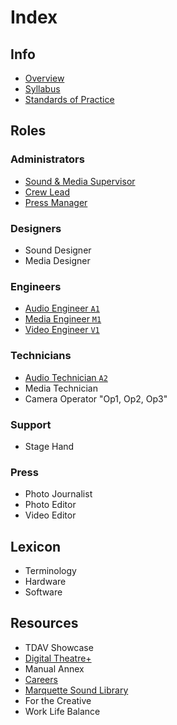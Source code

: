 # Index
## Info
- [Overview](info/overview.md)
- [Syllabus](info/syllabus.md)
- [Standards of Practice](info/standards_of_practice.md)
## Roles
### Administrators
- [Sound & Media Supervisor](roles/admin/sound_and_media_supervisor.md)
- [Crew Lead](roles/admin/crew_lead.md)
- [Press Manager](roles/admin/press_manager.md)
### Designers
- Sound Designer
- Media Designer
### Engineers
- [Audio Engineer `A1`](roles/engineers/audio_engineer.md)
- [Media Engineer `M1`](roles/engineers/media_engineer.md)
- [Video Engineer `V1`](roles/engineers/video_engineer.md)
### Technicians
- [Audio Technician `A2`](roles/technicians/audio_technician.md)
- Media Technician
- Camera Operator "Op1, Op2, Op3"
### Support
- Stage Hand
### Press
- Photo Journalist
- Photo Editor
- Video Editor
## Lexicon
- Terminology
- Hardware
- Software
## Resources
- TDAV Showcase
- [Digital Theatre+](https://www.digitaltheatreplus.com)
- Manual Annex
- [Careers](resources/careers.md)
- [Marquette Sound Library](https://github.com/nmutdav/soundlibrary)
- For the Creative
- Work Life Balance
